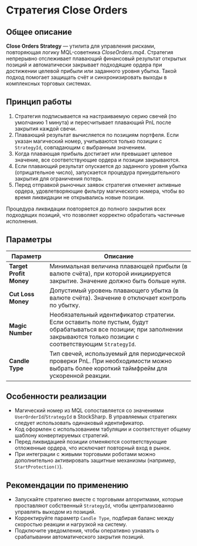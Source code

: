 # Стратегия Close Orders

## Общее описание
**Close Orders Strategy** — утилита для управления рисками, повторяющая логику MQL-советника *CloseOrders.mq4*. Стратегия непрерывно отслеживает плавающий финансовый результат открытых позиций и автоматически закрывает подходящие ордера при достижении целевой прибыли или заданного уровня убытка. Такой подход помогает защищать счёт и синхронизировать выходы в комплексных торговых системах.

## Принцип работы
1. Стратегия подписывается на настраиваемую серию свечей (по умолчанию 1 минута) и пересчитывает плавающий PnL после закрытия каждой свечи.
2. Плавающий результат вычисляется по позициям портфеля. Если указан магический номер, учитываются только позиции с `StrategyId`, совпадающим с выбранным значением.
3. Когда плавающая прибыль достигает или превышает целевое значение, все соответствующие ордера и позиции закрываются.
4. Если плавающий результат опускается до заданного уровня убытка (отрицательное число), запускается процедура принудительного закрытия для ограничения потерь.
5. Перед отправкой рыночных заявок стратегия отменяет активные ордера, удовлетворяющие фильтру магического номера, чтобы во время ликвидации не открывались новые позиции.

Процедура ликвидации повторяется до полного закрытия всех подходящих позиций, что позволяет корректно обработать частичные исполнения.

## Параметры
| Параметр | Описание |
| --- | --- |
| **Target Profit Money** | Минимальная величина плавающей прибыли (в валюте счёта), при которой инициируется закрытие. Значение должно быть больше нуля. |
| **Cut Loss Money** | Допустимый уровень плавающего убытка (в валюте счёта). Значение `0` отключает контроль по убытку. |
| **Magic Number** | Необязательный идентификатор стратегии. Если оставить поле пустым, будут обрабатываться все позиции; при заполнении закрываются только позиции с соответствующим `StrategyId`. |
| **Candle Type** | Тип свечей, используемый для периодической проверки PnL. При необходимости можно выбрать более короткий таймфрейм для ускоренной реакции. |

## Особенности реализации
- Магический номер из MQL сопоставляется со значениями `UserOrderId`/`StrategyId` в StockSharp. В управляемых стратегиях следует использовать одинаковый идентификатор.
- Код оформлен с использованием табуляции и соответствует общему шаблону конвертируемых стратегий.
- Перед ликвидацией позиции отменяются соответствующие отложенные ордера, что исключает повторный вход в рынок.
- При интеграции с живыми торговыми роботами можно дополнительно активировать защитные механизмы (например, `StartProtection()`).

## Рекомендации по применению
- Запускайте стратегию вместе с торговыми алгоритмами, которые проставляют собственный `StrategyId`, чтобы централизованно управлять выходом из позиций.
- Корректируйте параметр `Candle Type`, подбирая баланс между скоростью реакции и нагрузкой на систему.
- Подключите уведомления, чтобы оперативно узнавать о срабатывании автоматического закрытия позиций.

